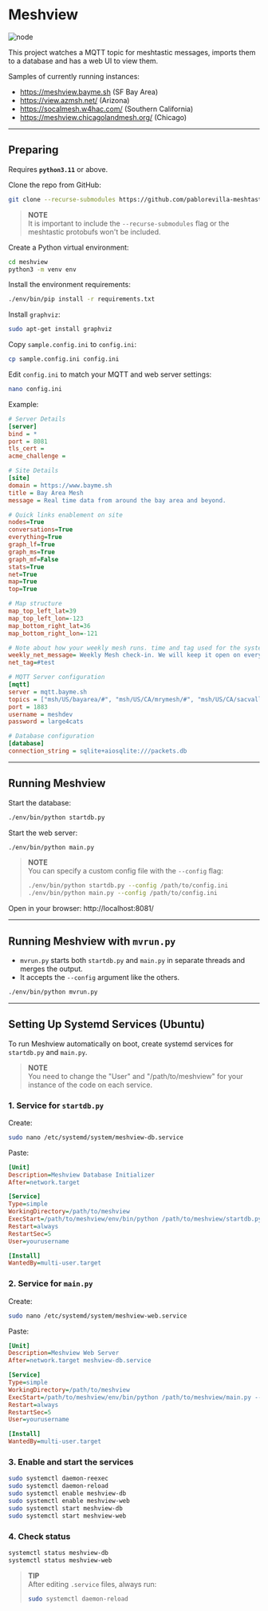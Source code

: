 
# Meshview
![node](screenshots/nodeinfo.png)

This project watches a MQTT topic for meshtastic messages, imports them to a
database and has a web UI to view them.

Samples of currently running instances:

- https://meshview.bayme.sh   (SF Bay Area)
- https://view.azmsh.net/   (Arizona)
- https://socalmesh.w4hac.com/ (Southern California)
- https://meshview.chicagolandmesh.org/ (Chicago)

---

## Preparing

Requires **`python3.11`** or above.

Clone the repo from GitHub:

```bash
git clone --recurse-submodules https://github.com/pablorevilla-meshtastic/meshview.git
```

> **NOTE**  
> It is important to include the `--recurse-submodules` flag or the meshtastic protobufs won't be included.

Create a Python virtual environment:

```bash
cd meshview
python3 -m venv env
```

Install the environment requirements:

```bash
./env/bin/pip install -r requirements.txt
```

Install `graphviz`:

```bash
sudo apt-get install graphviz
```

Copy `sample.config.ini` to `config.ini`:

```bash
cp sample.config.ini config.ini
```

Edit `config.ini` to match your MQTT and web server settings:

```bash
nano config.ini
```

Example:

```ini
# Server Details
[server]
bind = *
port = 8081
tls_cert =
acme_challenge =

# Site Details
[site]
domain = https://www.bayme.sh
title = Bay Area Mesh
message = Real time data from around the bay area and beyond.

# Quick links enablement on site
nodes=True
conversations=True
everything=True
graph_lf=True
graph_ms=True
graph_mf=False
stats=True
net=True
map=True
top=True

# Map structure
map_top_left_lat=39
map_top_left_lon=-123
map_bottom_right_lat=36
map_bottom_right_lon=-121

# Note about how your weekly mesh runs. time and tag used for the system to track.
weekly_net_message= Weekly Mesh check-in. We will keep it open on every Wednesday from 5:00pm for checkins. The message format should be (LONG NAME) - (CITY YOU ARE IN) #MeshNet.
net_tag=#test

# MQTT Server configuration 
[mqtt]
server = mqtt.bayme.sh
topics = ["msh/US/bayarea/#", "msh/US/CA/mrymesh/#", "msh/US/CA/sacvalley" ]
port = 1883
username = meshdev
password = large4cats

# Database configuration 
[database]
connection_string = sqlite+aiosqlite:///packets.db
```

---

## Running Meshview

Start the database:

```bash
./env/bin/python startdb.py
```

Start the web server:

```bash
./env/bin/python main.py
```

> **NOTE**  
> You can specify a custom config file with the `--config` flag:
>
> ```bash
> ./env/bin/python startdb.py --config /path/to/config.ini
> ./env/bin/python main.py --config /path/to/config.ini
> ```

Open in your browser: http://localhost:8081/

---

## Running Meshview with `mvrun.py`

- `mvrun.py` starts both `startdb.py` and `main.py` in separate threads and merges the output.
- It accepts the `--config` argument like the others.

```bash
./env/bin/python mvrun.py
```

---

## Setting Up Systemd Services (Ubuntu)

To run Meshview automatically on boot, create systemd services for `startdb.py` and `main.py`.
> **NOTE**  
> You need to change the "User" and "/path/to/meshview" for your instance of the code on each service.

### 1. Service for `startdb.py`

Create:

```bash
sudo nano /etc/systemd/system/meshview-db.service
```

Paste:

```ini
[Unit]
Description=Meshview Database Initializer
After=network.target

[Service]
Type=simple
WorkingDirectory=/path/to/meshview
ExecStart=/path/to/meshview/env/bin/python /path/to/meshview/startdb.py --config /path/to/meshview/config.ini
Restart=always
RestartSec=5
User=yourusername

[Install]
WantedBy=multi-user.target
```

### 2. Service for `main.py`

Create:

```bash
sudo nano /etc/systemd/system/meshview-web.service
```

Paste:

```ini
[Unit]
Description=Meshview Web Server
After=network.target meshview-db.service

[Service]
Type=simple
WorkingDirectory=/path/to/meshview
ExecStart=/path/to/meshview/env/bin/python /path/to/meshview/main.py --config /path/to/meshview/config.ini
Restart=always
RestartSec=5
User=yourusername

[Install]
WantedBy=multi-user.target
```

### 3. Enable and start the services

```bash
sudo systemctl daemon-reexec
sudo systemctl daemon-reload
sudo systemctl enable meshview-db
sudo systemctl enable meshview-web
sudo systemctl start meshview-db
sudo systemctl start meshview-web
```

### 4. Check status

```bash
systemctl status meshview-db
systemctl status meshview-web
```

> **TIP**  
> After editing `.service` files, always run:
>
> ```bash
> sudo systemctl daemon-reload
> ```

